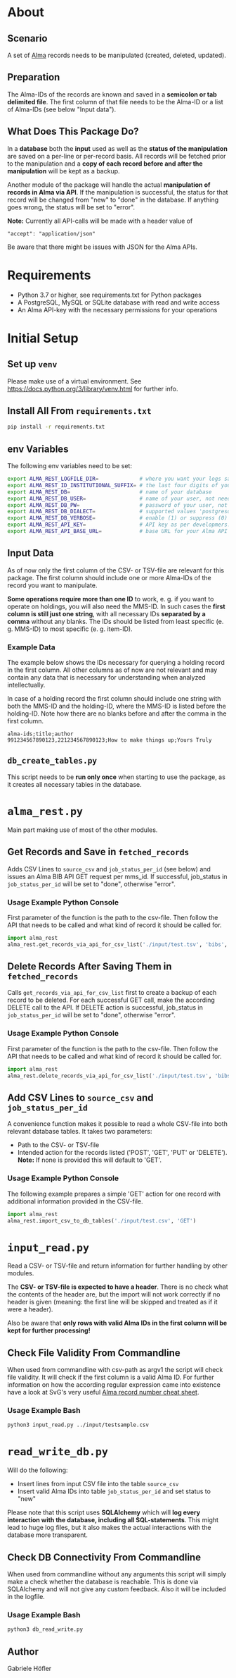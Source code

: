 # About

## Scenario
A set of
[Alma](https://knowledge.exlibrisgroup.com/Alma/Product_Documentation/010Alma_Online_Help_(English)/010Getting_Started/010Alma_Introduction/010Alma_Overview)
records needs to be manipulated (created, deleted, updated).

## Preparation

The Alma-IDs of the records are known and saved in a **semicolon or tab
delimited file**. The first column of that file needs to be the Alma-ID
or a list of Alma-IDs (see below "Input data").

## What Does This Package Do?

In a **database** both the **input** used as well as the
**status of the manipulation** are saved on a per-line or per-record basis.
All records will be fetched prior to the manipulation and a
**copy of each record before and after the manipulation** will
be kept as a backup.

Another module of the package will handle the actual **manipulation of
records in Alma via API**. If the manipulation is successful, the status for that
record will be changed from "new" to "done" in the database. If anything
goes wrong, the status will be set to "error".

**Note:** Currently all API-calls will be made with a header value of
```
"accept": "application/json"
```
Be aware that there might be issues with JSON for the Alma APIs.

# Requirements

* Python 3.7 or higher, see requirements.txt for Python packages
* A PostgreSQL, MySQL or SQLite database with read and write access
* An Alma API-key with the necessary permissions for your operations

# Initial Setup

## Set up `venv`

Please make use of a virtual environment.
See https://docs.python.org/3/library/venv.html for further info.

## Install All From `requirements.txt`

```bash
pip install -r requirements.txt
```

## env Variables

The following env variables need to be set:

```bash
export ALMA_REST_LOGFILE_DIR=             # where you want your logs saved
export ALMA_REST_ID_INSTITUTIONAL_SUFFIX= # the last four digits of your Alma IDs
export ALMA_REST_DB=                      # name of your database
export ALMA_REST_DB_USER=                 # name of your user, not needed for sqlite
export ALMA_REST_DB_PW=                   # password of your user, not needed for sqlite
export ALMA_REST_DB_DIALECT=              # supported values 'postgresql', 'mysql' or 'sqlite'
export ALMA_REST_DB_VERBOSE=              # enable (1) or suppress (0) logging of SQLAlchemy
export ALMA_REST_API_KEY=                 # API key as per developmers.exlibrisgroup.com
export ALMA_REST_API_BASE_URL=            # base URL for your Alma API calls, usually ending with 'v1'
```

## Input Data

As of now only the first column of the CSV- or TSV-file are relevant for
this package. The first column should include one or more Alma-IDs of the
record you want to manipulate.

**Some operations require more than one ID** to work, e. g. if you want to
operate on holdings, you will also need the MMS-ID. In such cases the
**first column is still just one string**, with all necessary IDs **separated
by a comma** without any blanks. The IDs should be listed from least specific
(e. g. MMS-ID) to most specific (e. g. item-ID).

### Example Data
The example below shows the IDs necessary for querying a holding record in
the first column. All other columns as of now are not relevant and may
contain any data that is necessary for understanding when analyzed intellectually.

In case of a holding record the first column should include one string with both
the MMS-ID and the holding-ID, where the MMS-ID is listed before the holding-ID.
Note how there are no blanks before and after the comma in the first column.
```text
alma-ids;title;author
991234567890123,221234567890123;How to make things up;Yours Truly
```

## `db_create_tables.py`

This script needs to be **run only once** when starting to
use the package, as it creates all necessary tables in the
database.

# `alma_rest.py`

Main part making use of most of the other modules.

## Get Records and Save in `fetched_records`

Adds CSV Lines to `source_csv` and `job_status_per_id` (see below)
and issues an Alma BIB API GET request per mms_id. If successful,
job_status in `job_status_per_id` will be set to "done", otherwise
"error".

### Usage Example Python Console

First parameter of the function is the path to the csv-file. Then
follow the API that needs to be called and what kind of record it
should be called for.

```python
import alma_rest
alma_rest.get_records_via_api_for_csv_list('./input/test.tsv', 'bibs', 'holdings')
```

## Delete Records After Saving Them in `fetched_records`
Calls `get_records_via_api_for_csv_list` first to create a backup
of each record to be deleted. For each successful GET call, make
the according DELETE call to the API. If DELETE action is successful,
job_status in `job_status_per_id` will be set to "done", otherwise
"error".

### Usage Example Python Console

First parameter of the function is the path to the csv-file. Then
follow the API that needs to be called and what kind of record it
should be called for.

```python
import alma_rest
alma_rest.delete_records_via_api_for_csv_list('./input/test.tsv', 'bibs', 'holdings')
```

## Add CSV Lines to `source_csv` and `job_status_per_id`

A convenience function makes it possible to read a whole CSV-file into
both relevant database tables. It takes two parameters:
* Path to the CSV- or TSV-file
* Intended action for the records listed ('POST', 'GET', 'PUT' or 'DELETE'). **Note:** If none is provided
this will default to 'GET'.

### Usage Example Python Console

The following example prepares a simple 'GET' action for one record with additional
information provided in the CSV-file.

```python
import alma_rest
alma_rest.import_csv_to_db_tables('./input/test.csv', 'GET')
```

# `input_read.py`

Read a CSV- or TSV-file and return information for further handling by other modules.

The **CSV- or TSV-file is expected to have a header**. There is no check what the contents
of the header are, but the import will not work correctly if no header is given (meaning: the first
line will be skipped and treated as if it were a header).

Also be aware that
**only rows with valid Alma IDs in the first column will be kept for further processing!**

## Check File Validity From Commandline

When used from commandline with csv-path as argv1 the script will check file validity.
It will check if the first column is a valid Alma ID. For further information
on how the according regular expression came into existence have a look at SvG's very useful
[Alma record number cheat sheet][1].

[1]: https://knowledge.exlibrisgroup.com/Alma/Community_Knowledge/How_to_-_A_cheat_sheet_for_Alma_record_numbers

### Usage Example Bash

```bash
python3 input_read.py ../input/testsample.csv
```

# `read_write_db.py`

Will do the following:

* Insert lines from input CSV file into the table `source_csv`
* Insert valid Alma IDs into table `job_status_per_id` and set status to "new"

Please note that this script uses **SQLAlchemy** which will **log every interaction
with the database, including all SQL-statements**. This might lead to huge
log files, but it also makes the actual interactions with the database
more transparent.

## Check DB Connectivity From Commandline

When used from commandline without any arguments this script will simply make a check
whether the database is reachable. This is done via SQLAlchemy and will
not give any custom feedback. Also it will be included in the logfile.

### Usage Example Bash

```bash
python3 db_read_write.py
```

## Author

Gabriele Höfler

